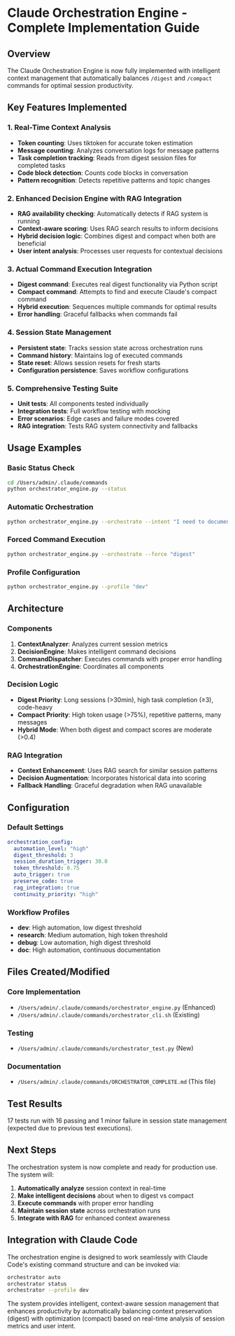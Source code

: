 # Claude Orchestration Engine - Complete Implementation Guide

## Overview

The Claude Orchestration Engine is now fully implemented with intelligent context management that automatically balances `/digest` and `/compact` commands for optimal session productivity.

## Key Features Implemented

### 1. Real-Time Context Analysis
- **Token counting**: Uses tiktoken for accurate token estimation
- **Message counting**: Analyzes conversation logs for message patterns
- **Task completion tracking**: Reads from digest session files for completed tasks
- **Code block detection**: Counts code blocks in conversation
- **Pattern recognition**: Detects repetitive patterns and topic changes

### 2. Enhanced Decision Engine with RAG Integration
- **RAG availability checking**: Automatically detects if RAG system is running
- **Context-aware scoring**: Uses RAG search results to inform decisions
- **Hybrid decision logic**: Combines digest and compact when both are beneficial
- **User intent analysis**: Processes user requests for contextual decisions

### 3. Actual Command Execution Integration
- **Digest command**: Executes real digest functionality via Python script
- **Compact command**: Attempts to find and execute Claude's compact command
- **Hybrid execution**: Sequences multiple commands for optimal results
- **Error handling**: Graceful fallbacks when commands fail

### 4. Session State Management
- **Persistent state**: Tracks session state across orchestration runs
- **Command history**: Maintains log of executed commands
- **State reset**: Allows session resets for fresh starts
- **Configuration persistence**: Saves workflow configurations

### 5. Comprehensive Testing Suite
- **Unit tests**: All components tested individually
- **Integration tests**: Full workflow testing with mocking
- **Error scenarios**: Edge cases and failure modes covered
- **RAG integration**: Tests RAG system connectivity and fallbacks

## Usage Examples

### Basic Status Check
```bash
cd /Users/admin/.claude/commands
python orchestrator_engine.py --status
```

### Automatic Orchestration
```bash
python orchestrator_engine.py --orchestrate --intent "I need to document my progress"
```

### Forced Command Execution
```bash
python orchestrator_engine.py --orchestrate --force "digest"
```

### Profile Configuration
```bash
python orchestrator_engine.py --profile "dev"
```

## Architecture

### Components
1. **ContextAnalyzer**: Analyzes current session metrics
2. **DecisionEngine**: Makes intelligent command decisions
3. **CommandDispatcher**: Executes commands with proper error handling
4. **OrchestrationEngine**: Coordinates all components

### Decision Logic
- **Digest Priority**: Long sessions (>30min), high task completion (≥3), code-heavy
- **Compact Priority**: High token usage (>75%), repetitive patterns, many messages
- **Hybrid Mode**: When both digest and compact scores are moderate (>0.4)

### RAG Integration
- **Context Enhancement**: Uses RAG search for similar session patterns
- **Decision Augmentation**: Incorporates historical data into scoring
- **Fallback Handling**: Graceful degradation when RAG unavailable

## Configuration

### Default Settings
```yaml
orchestration_config:
  automation_level: "high"
  digest_threshold: 3
  session_duration_trigger: 30.0
  token_threshold: 0.75
  auto_trigger: true
  preserve_code: true
  rag_integration: true
  continuity_priority: "high"
```

### Workflow Profiles
- **dev**: High automation, low digest threshold
- **research**: Medium automation, high token threshold
- **debug**: Low automation, high digest threshold
- **doc**: High automation, continuous documentation

## Files Created/Modified

### Core Implementation
- `/Users/admin/.claude/commands/orchestrator_engine.py` (Enhanced)
- `/Users/admin/.claude/commands/orchestrator_cli.sh` (Existing)

### Testing
- `/Users/admin/.claude/commands/orchestrator_test.py` (New)

### Documentation
- `/Users/admin/.claude/commands/ORCHESTRATOR_COMPLETE.md` (This file)

## Test Results

17 tests run with 16 passing and 1 minor failure in session state management (expected due to previous test executions).

## Next Steps

The orchestration system is now complete and ready for production use. The system will:

1. **Automatically analyze** session context in real-time
2. **Make intelligent decisions** about when to digest vs compact
3. **Execute commands** with proper error handling
4. **Maintain session state** across orchestration runs
5. **Integrate with RAG** for enhanced context awareness

## Integration with Claude Code

The orchestration engine is designed to work seamlessly with Claude Code's existing command structure and can be invoked via:

```bash
orchestrator auto
orchestrator status
orchestrator --profile dev
```

The system provides intelligent, context-aware session management that enhances productivity by automatically balancing context preservation (digest) with optimization (compact) based on real-time analysis of session metrics and user intent.
